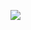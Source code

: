 [![](https://mermaid.ink/img/pako:eNqlVtly2jAU_RWPnskCJID95rJMGSikAdpJS8ej2AqosSVXkiEu5N8rL9ggREMmfrLvuZbOuZu0AS71ELAAYh0MFwwGc2LIZzbp3hvb7cUF3Rhte9gddex7wzLomvBjh-637mgqUZchKJDG4dOsPehOnWF_krgFkMCFzq3Tt-8fpMOaYe0yo_G03-u37Wl_PJJuDLkIrw4cN9l78mAijIgj5mDPuBuUdi4YJguDYPeZwAAdASiA2D-yUhiJpRMyusIeYiXsScECByjX7jlQlOAjpT6CxMDcga6QVDPodU6yl_Z4djfspuq220yADCIlBLmCH7goulwahT5Sle0UVxOgpwFqKlCyzzY9j__Bn5AQCTAOWewkRlXirnbUUqFEQLwrpsJL1Ql9RDzITilV9eTJElj4e1wRiQJjhTl-xD4WsTEHIcMryfWKLyFD3lUImSBytdw8B2fkt1CYKVKIoxUiQsd6X9HbzIvduZAUneRVA8oFFShfzUPcZTgUmJIjzJV_LyiLNfVPf2NtDSypjz0YK_r3e1uJwmPkPiPxseS9RTcpJBlrJdsyXiLiZ7ZpAUahp89xx-4PH5yvs-4kHT27cZVa7dHke9q4S8i13kpQ_kSIJxk5MZcKWKAXhWOJaRrtgIyyJSR8jbRNtE-md36OjoKur53cylDox-9pqewcUER4OBkxH6qlJKQnCkYy17bJWlJc7g_8zP7zlxEuqaD8PbKyWV4UhjOZ2tPZ5PRs7w3kqLobVKQw8L-0nfIqA6Pz2DV2VhzIU8genLUKRSJj9YRlS2rK-I2MBIhzefgf05BB8xy1bdPUiDhE7wnz5_Gw37GP6iefXqeuA1AdrUbZZMoc9CMCmf6ULA_DnBSogAAxeaXw5B0rZTQHsqDkZsCSr_IkeE6SkvjJGwadxMQFlmARqgBGo8USWE_Q5_Irm035Ha2whpD8oPTgG1gb8AKs6q15eVszW9dmrWbW6jfXrQqIgXVRq1_WTbNZbzQbVbNeb1abrxXwN12jenndqprNRqvVuKlXzcZtswKQhwVlX7I7YnpVfP0Hh5YVqA?type=png)](https://mermaid.live/edit#pako:eNqlVtly2jAU_RWPnskCJID95rJMGSikAdpJS8ej2AqosSVXkiEu5N8rL9ggREMmfrLvuZbOuZu0AS71ELAAYh0MFwwGc2LIZzbp3hvb7cUF3Rhte9gddex7wzLomvBjh-637mgqUZchKJDG4dOsPehOnWF_krgFkMCFzq3Tt-8fpMOaYe0yo_G03-u37Wl_PJJuDLkIrw4cN9l78mAijIgj5mDPuBuUdi4YJguDYPeZwAAdASiA2D-yUhiJpRMyusIeYiXsScECByjX7jlQlOAjpT6CxMDcga6QVDPodU6yl_Z4djfspuq220yADCIlBLmCH7goulwahT5Sle0UVxOgpwFqKlCyzzY9j__Bn5AQCTAOWewkRlXirnbUUqFEQLwrpsJL1Ql9RDzITilV9eTJElj4e1wRiQJjhTl-xD4WsTEHIcMryfWKLyFD3lUImSBytdw8B2fkt1CYKVKIoxUiQsd6X9HbzIvduZAUneRVA8oFFShfzUPcZTgUmJIjzJV_LyiLNfVPf2NtDSypjz0YK_r3e1uJwmPkPiPxseS9RTcpJBlrJdsyXiLiZ7ZpAUahp89xx-4PH5yvs-4kHT27cZVa7dHke9q4S8i13kpQ_kSIJxk5MZcKWKAXhWOJaRrtgIyyJSR8jbRNtE-md36OjoKur53cylDox-9pqewcUER4OBkxH6qlJKQnCkYy17bJWlJc7g_8zP7zlxEuqaD8PbKyWV4UhjOZ2tPZ5PRs7w3kqLobVKQw8L-0nfIqA6Pz2DV2VhzIU8genLUKRSJj9YRlS2rK-I2MBIhzefgf05BB8xy1bdPUiDhE7wnz5_Gw37GP6iefXqeuA1AdrUbZZMoc9CMCmf6ULA_DnBSogAAxeaXw5B0rZTQHsqDkZsCSr_IkeE6SkvjJGwadxMQFlmARqgBGo8USWE_Q5_Irm035Ha2whpD8oPTgG1gb8AKs6q15eVszW9dmrWbW6jfXrQqIgXVRq1_WTbNZbzQbVbNeb1abrxXwN12jenndqprNRqvVuKlXzcZtswKQhwVlX7I7YnpVfP0Hh5YVqA)

